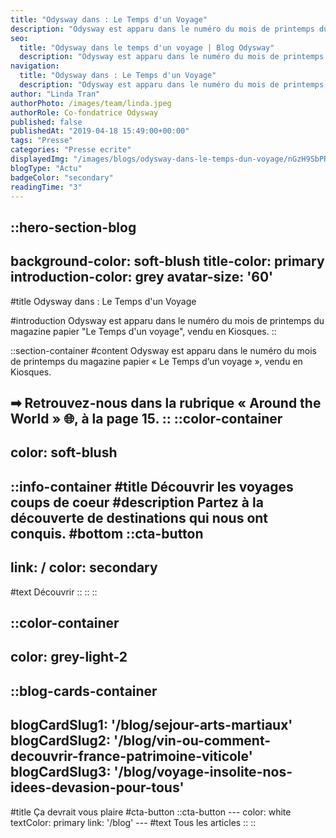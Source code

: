 ```yaml
---
title: "Odysway dans : Le Temps d'un Voyage"
description: "Odysway est apparu dans le numéro du mois de printemps du magazine papier \"Le Temps d'un voyage\", vendu en Kiosques."
seo:
  title: "Odysway dans le temps d'un voyage | Blog Odysway"
  description: "Odysway est apparu dans le numéro du mois de printemps du magazine papier \"Le Temps d'un voyage\", vendu en Kiosques."
navigation:
  title: "Odysway dans : Le Temps d'un Voyage"
  description: "Odysway est apparu dans le numéro du mois de printemps du magazine papier \"Le Temps d'un voyage\", vendu en Kiosques."
author: "Linda Tran"
authorPhoto: /images/team/linda.jpeg
authorRole: Co-fondatrice Odysway
published: false
publishedAt: "2019-04-18 15:49:00+00:00"
tags: "Presse"
categories: "Presse ecrite"
displayedImg: "/images/blogs/odysway-dans-le-temps-dun-voyage/nGzH9SbPRNioTY36z5bM.jpg"
blogType: "Actu"
badgeColor: "secondary"
readingTime: "3"
---
```


::hero-section-blog
---
background-color: soft-blush
title-color: primary
introduction-color: grey
avatar-size: '60'
---
#title
Odysway dans : Le Temps d'un Voyage

#introduction
Odysway est apparu dans le numéro du mois de printemps du magazine papier "Le Temps d'un voyage", vendu en Kiosques.
::

::section-container
#content
Odysway est apparu dans le numéro du mois de printemps du magazine papier « Le Temps d’un voyage », vendu en Kiosques.

➡ Retrouvez-nous dans la rubrique « Around the World » 🌐, à la page 15.
::
::color-container
---
color: soft-blush
---
  ::info-container
  #title
  Découvrir les voyages coups de coeur
  #description
  Partez à la découverte de destinations qui nous ont conquis.
  #bottom
  ::cta-button
  ---
  link: /
  color: secondary
  ---
  #text
  Découvrir
  ::
  ::
::

::color-container
---
color: grey-light-2
---
  ::blog-cards-container
  ---
  blogCardSlug1: '/blog/sejour-arts-martiaux' 
  blogCardSlug2: '/blog/vin-ou-comment-decouvrir-france-patrimoine-viticole' 
  blogCardSlug3: '/blog/voyage-insolite-nos-idees-devasion-pour-tous' 
  ---
  #title
  Ça devrait vous plaire
  #cta-button
    ::cta-button
    ---
    color: white
    textColor: primary
    link: '/blog'
    ---
    #text
    Tous les  articles
    ::
  ::
